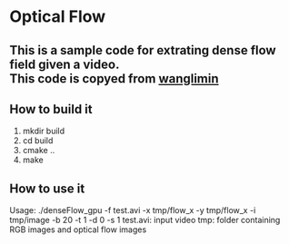 # Optical Flow

This is a sample code for extrating dense flow field given a video.  
This code is copyed from [wanglimin](https://github.com/wanglimin/dense_flow)  
----
## How to build it
1. mkdir build
2. cd build
3. cmake ..
4. make

## How to use it
Usage:
./denseFlow_gpu -f test.avi -x tmp/flow_x -y tmp/flow_x -i tmp/image -b 20 -t 1 -d 0 -s 1
test.avi: input video
tmp: folder containing RGB images and optical flow images
